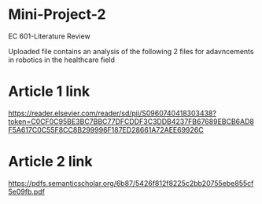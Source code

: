 # Mini-Project-2
EC 601-Literature Review


Uploaded file contains an analysis of the following 2 files for adavncements in robotics in the healthcare field


# Article 1 link
https://reader.elsevier.com/reader/sd/pii/S0960740418303438?token=C0CF0C95BE3BC7BBC77DFCDDF3C3DDB4237FB67689EBCB6AD8F5A617C0C55F8CC8B299996F187ED28661A72AEE69926C

# Article 2 link
https://pdfs.semanticscholar.org/6b87/5426f812f8225c2bb20755ebe855cf5e09fb.pdf

